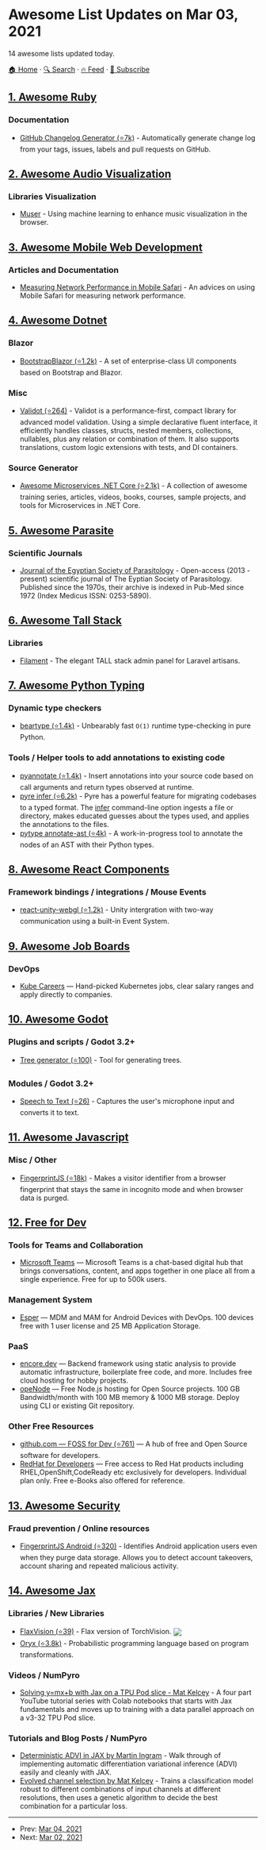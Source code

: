 # Awesome List Updates on Mar 03, 2021

14 awesome lists updated today.

[🏠 Home](/README.md) · [🔍 Search](https://www.trackawesomelist.com/search/) · [🔥 Feed](https://www.trackawesomelist.com/rss.xml) · [📮 Subscribe](https://trackawesomelist.us17.list-manage.com/subscribe?u=d2f0117aa829c83a63ec63c2f&id=36a103854c)



## [1. Awesome Ruby](/content/markets/awesome-ruby/README.md)

### Documentation

*   [GitHub Changelog Generator (⭐7k)](https://github.com/github-changelog-generator/github-changelog-generator) - Automatically generate change log from your tags, issues, labels and pull requests on GitHub.

## [2. Awesome Audio Visualization](/content/willianjusten/awesome-audio-visualization/README.md)

### Libraries Visualization

*   [Muser](https://jonshamir.github.io/muser/) - Using machine learning to enhance music visualization in the browser.

## [3. Awesome Mobile Web Development](/content/myshov/awesome-mobile-web-development/README.md)

### Articles and Documentation

*   [Measuring Network Performance in Mobile Safari](https://csswizardry.com/2021/02/measuring-network-performance-in-mobile-safari/) - An advices on using Mobile Safari for measuring network performance.

## [4. Awesome Dotnet](/content/quozd/awesome-dotnet/README.md)

### Blazor

*   [BootstrapBlazor (⭐1.2k)](https://github.com/dotnetcore/BootstrapBlazor) - A set of enterprise-class UI components based on Bootstrap and Blazor.

### Misc

*   [Validot (⭐264)](https://github.com/bartoszlenar/Validot) - Validot is a performance-first, compact library for advanced model validation. Using a simple declarative fluent interface, it efficiently handles classes, structs, nested members, collections, nullables, plus any relation or combination of them. It also supports translations, custom logic extensions with tests, and DI containers.

### Source Generator

*   [Awesome Microservices .NET Core (⭐2.1k)](https://github.com/mjebrahimi/Awesome-Microservices-NetCore) - A collection of awesome training series, articles, videos, books, courses, sample projects, and tools for Microservices in .NET Core.

## [5. Awesome Parasite](/content/ecohealthalliance/awesome-parasite/README.md)

### Scientific Journals

*   [Journal of the Egyptian Society of Parasitology](https://jesp.journals.ekb.eg/) - Open-access (2013 - present) scientific journal of The Eyptian Society of Parasitology. Published since the 1970s, their archive is indexed in Pub-Med since 1972 (Index Medicus ISSN: 0253-5890).

## [6. Awesome Tall Stack](/content/livewire/awesome-tall-stack/README.md)

### Libraries

*   [Filament](https://filamentadmin.com) - The elegant TALL stack admin panel for Laravel artisans.

## [7. Awesome Python Typing](/content/typeddjango/awesome-python-typing/README.md)

### Dynamic type checkers

*   [beartype (⭐1.4k)](https://github.com/beartype/beartype) - Unbearably fast `O(1)` runtime type-checking in pure Python.

### Tools / Helper tools to add annotations to existing code

*   [pyannotate (⭐1.4k)](https://github.com/dropbox/pyannotate) - Insert annotations into your source code based on call arguments and return types observed at runtime.
*   [pyre infer (⭐6.2k)](https://github.com/facebook/pyre-check) - Pyre has a powerful feature for migrating codebases to a typed format. The [infer](https://pyre-check.org/docs/pysa-coverage/) command-line option ingests a file or directory, makes educated guesses about the types used, and applies the annotations to the files.
*   [pytype annotate-ast (⭐4k)](https://github.com/google/pytype/tree/master/pytype/tools/annotate_ast) - A work-in-progress tool to annotate the nodes of an AST with their Python types.

## [8. Awesome React Components](/content/brillout/awesome-react-components/README.md)

### Framework bindings / integrations / Mouse Events

*   [react-unity-webgl (⭐1.2k)](https://github.com/elraccoone/react-unity-webgl) - Unity intergration with two-way communication using a built-in Event System.

## [9. Awesome Job Boards](/content/tramcar/awesome-job-boards/README.md)

### DevOps

*   [Kube Careers](https://kube.careers) — Hand-picked Kubernetes jobs, clear salary ranges and apply directly to companies.

## [10. Awesome Godot](/content/godotengine/awesome-godot/README.md)

### Plugins and scripts / Godot 3.2+

*   [Tree generator (⭐100)](https://github.com/Zylann/godot_tree_generator_plugin) - Tool for generating trees.

### Modules / Godot 3.2+

*   [Speech to Text (⭐26)](https://github.com/menip/godot_speech_to_text) - Captures the user's microphone input and converts it to text.

## [11. Awesome Javascript](/content/sorrycc/awesome-javascript/README.md)

### Misc / Other

*   [FingerprintJS (⭐18k)](https://github.com/fingerprintjs/fingerprintjs) - Makes a visitor identifier from a browser fingerprint that stays the same in incognito mode and when browser data is purged.

## [12. Free for Dev](/content/ripienaar/free-for-dev/README.md)

### Tools for Teams and Collaboration

*   [Microsoft Teams](https://products.office.com/microsoft-teams/free) — Microsoft Teams is a chat-based digital hub that brings conversations, content, and apps together in one place all from a single experience. Free for up to 500k users.

### Management System

*   [Esper](https://esper.io) — MDM and MAM for Android Devices with DevOps. 100 devices free with 1 user license and 25 MB Application Storage.

### PaaS

*   [encore.dev](https://encore.dev/) — Backend framework using static analysis to provide automatic infrastructure, boilerplate free code, and more. Includes free cloud hosting for hobby projects.
*   [opeNode](https://openode.io) — Free Node.js hosting for Open Source projects. 100 GB Bandwidth/month with 100 MB memory & 1000 MB storage. Deploy using CLI or existing Git repository.

### Other Free Resources

*   [github.com — FOSS for Dev (⭐761)](https://github.com/tvvocold/FOSS-for-Dev) — A hub of free and Open Source software for developers.
*   [RedHat for Developers](https://developers.redhat.com) — Free access to Red Hat products including RHEL,OpenShift,CodeReady etc exclusively for developers. Individual plan only. Free e-Books also offered for reference.

## [13. Awesome Security](/content/sbilly/awesome-security/README.md)

### Fraud prevention / Online resources

*   [FingerprintJS Android (⭐320)](https://github.com/fingerprintjs/fingerprint-android) - Identifies Android application users even when they purge data storage. Allows you to detect account takeovers, account sharing and repeated malicious activity.

## [14. Awesome Jax](/content/n2cholas/awesome-jax/README.md)

### Libraries / New Libraries

*   [FlaxVision (⭐39)](https://github.com/rolandgvc/flaxvision) - Flax version of TorchVision. <img src="https://img.shields.io/github/stars/rolandgvc/flaxvision?style=social" align="center">
*   [Oryx (⭐3.8k)](https://github.com/tensorflow/probability/tree/master/spinoffs/oryx) - Probabilistic programming language based on program transformations.

### Videos / NumPyro

*   [Solving y=mx+b with Jax on a TPU Pod slice - Mat Kelcey](http://matpalm.com/blog/ymxb_pod_slice/) - A four part YouTube tutorial series with Colab notebooks that starts with Jax fundamentals and moves up to training with a data parallel approach on a v3-32 TPU Pod slice.

### Tutorials and Blog Posts / NumPyro

*   [Deterministic ADVI in JAX by Martin Ingram](https://martiningram.github.io/deterministic-advi/) - Walk through of implementing automatic differentiation variational inference (ADVI) easily and cleanly with JAX.
*   [Evolved channel selection by Mat Kelcey](http://matpalm.com/blog/evolved_channel_selection/) - Trains a classification model robust to different combinations of input channels at different resolutions, then uses a genetic algorithm to decide the best combination for a particular loss.

---

- Prev: [Mar 04, 2021](/content/2021/03/04/README.md)
- Next: [Mar 02, 2021](/content/2021/03/02/README.md)
